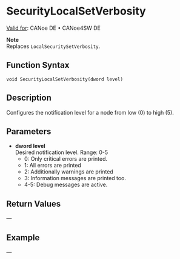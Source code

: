 # SecurityLocalSetVerbosity

[Valid for](../../../Shared/FeatureAvailability.md): CANoe DE • CANoe4SW DE

**Note**  
Replaces `LocalSecuritySetVerbosity`.

## Function Syntax

`void SecurityLocalSetVerbosity(dword level)`

## Description

Configures the notification level for a node from low (0) to high (5).

## Parameters

- **dword level**  
  Desired notification level. Range: 0-5
  - 0: Only critical errors are printed.
  - 1: All errors are printed
  - 2: Additionally warnings are printed
  - 3: Information messages are printed too.
  - 4-5: Debug messages are active.

## Return Values

—

## Example

—
